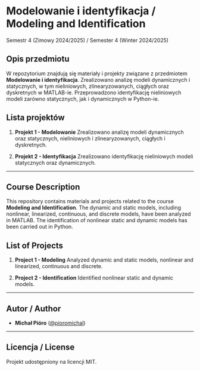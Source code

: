 # Modelowanie i identyfikacja / Modeling and Identification

Semestr 4 (Zimowy 2024/2025) / Semester 4 (Winter 2024/2025)

## Opis przedmiotu

W repozytorium znajdują się materiały i projekty związane z przedmiotem **Modelowanie i identyfikacja**. Zrealizowano analizę modeli dynamicznych i statycznych, w tym nieliniowych, zlinearyzowanych, ciągłych oraz dyskretnych w MATLAB-ie. Przeprowadzono identyfikację nieliniowych modeli zarówno statycznych, jak i dynamicznych w Python-ie.

## Lista projektów
1. **Projekt 1 - Modelowanie**
   Zrealizowano analizę modeli dynamicznych oraz statycznych, nieliniowych i zlinearyzowanych, ciągłych i dyskretnych.

2. **Projekt 2 - Identyfikacja**
   Zrealizowano identyfikację nieliniowych modeli statycznych oraz dynamicznych.

---

## Course Description

This repository contains materials and projects related to the course **Modeling and Identification**. The dynamic and static models, including nonlinear, linearized, continuous, and discrete models, have been analyzed in MATLAB. The identification of nonlinear static and dynamic models has been carried out in Python.

## List of Projects
1. **Project 1 - Modeling**
   Analyzed dynamic and static models, nonlinear and linearized, continuous and discrete.

2. **Project 2 - Identification**
   Identified nonlinear static and dynamic models.

---
## Autor / Author
- **Michał Pióro** ([@pioromichal](https://github.com/pioromichal))

---

## Licencja / License
Projekt udostępniony na licencji MIT.
